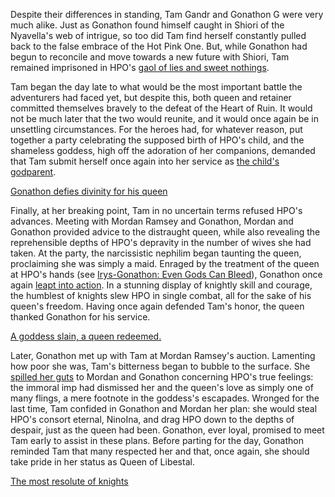 <!-- title: Immortal Game -->

Despite their differences in standing, Tam Gandr and Gonathon G were very much alike. Just as Gonathon found himself caught in Shiori of the Nyavella's web of intrigue, so too did Tam find herself constantly pulled back to the false embrace of the Hot Pink One. But, while Gonathon had begun to reconcile and move towards a new future with Shiori, Tam remained imprisoned in HPO's [gaol of lies and sweet nothings](https://www.youtube.com/watch?v=rDdbFYqcAyI&t=4635s).

Tam began the day late to what would be the most important battle the adventurers had faced yet, but despite this, both queen and retainer committed themselves bravely to the defeat of the Heart of Ruin. It would not be much later that the two would reunite, and it would once again be in unsettling circumstances. For the heroes had, for whatever reason, put together a party celebrating the supposed birth of HPO's child, and the shameless goddess, high off the adoration of her companions, demanded that Tam submit herself once again into her service as [the child's godparent](https://youtu.be/rDdbFYqcAyI?t=7523).

[Gonathon defies divinity for his queen](#embed:https://www.youtube.com/watch?v=rDdbFYqcAyI&t=7568s)

Finally, at her breaking point, Tam in no uncertain terms refused HPO's advances. Meeting with Mordan Ramsey and Gonathon, Mordan and Gonathon provided advice to the distraught queen, while also revealing the reprehensible depths of HPO's depravity in the number of wives she had taken. At the party, the narcissistic nephilim began taunting the queen, proclaiming she was simply a maid. Enraged by the treatment of the queen at HPO's hands (see [Irys-Gonathon: Even Gods Can Bleed](#edge:)), Gonathon once again [leapt into action](https://youtu.be/rDdbFYqcAyI?t=8983). In a stunning display of knightly skill and courage, the humblest of knights slew HPO in single combat, all for the sake of his queen's freedom. Having once again defended Tam's honor, the queen thanked Gonathon for his service.

[A goddess slain, a queen redeemed.](#embed:https://youtu.be/rDdbFYqcAyI?t=9277)

Later, Gonathon met up with Tam at Mordan Ramsey's auction. Lamenting how poor she was, Tam's bitterness began to bubble to the surface. She [spilled her guts](https://youtu.be/rDdbFYqcAyI?t=12978) to Mordan and Gonathon concerning HPO's true feelings: the immoral imp had dismissed her and the queen's love as simply one of many flings, a mere footnote in the goddess's escapades. Wronged for the last time, Tam confided in Gonathon and Mordan her plan: she would steal HPO's consort eternal, NinoIna, and drag HPO down to the depths of despair, just as the queen had been. Gonathon, ever loyal, promised to meet Tam early to assist in these plans. Before parting for the day, Gonathon reminded Tam that many respected her and that, once again, she should take pride in her status as Queen of Libestal.

[The most resolute of knights](#embed:https://youtu.be/rDdbFYqcAyI?t=13750)
